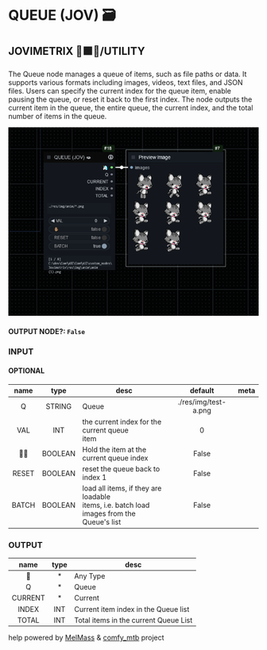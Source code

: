 # QUEUE (JOV) 🗃

## JOVIMETRIX 🔺🟩🔵/UTILITY

The Queue node manages a queue of items, such as file paths or data. It supports various formats including images, videos, text files, and JSON files. Users can specify the current index for the queue item, enable pausing the queue, or reset it back to the first index. The node outputs the current item in the queue, the entire queue, the current index, and the total number of items in the queue.

![QUEUE](https://raw.githubusercontent.com/Amorano/Jovimetrix-examples/master/node/QUEUE/QUEUE.png)

#### OUTPUT NODE?: `False`

### INPUT

#### OPTIONAL

name | type | desc | default | meta
:---:|:---:|---|:---:|---
Q  |  STRING  | Queue | ./res/img/test-a.png | 
VAL  |  INT  | the current index for the current queue<br>item | 0 | 
✋🏽  |  BOOLEAN  | Hold the item at the current queue index | False | 
RESET  |  BOOLEAN  | reset the queue back to index 1 | False | 
BATCH  |  BOOLEAN  | load all items, if they are loadable<br>items, i.e. batch load images from the<br>Queue's list | False | 

### OUTPUT

name | type | desc
:---:|:---:|---
🦄  |  *  | Any Type 
Q  |  *  | Queue 
CURRENT  |  *  | Current 
INDEX  |  INT  | Current item index in the Queue list 
TOTAL  |  INT  | Total items in the current Queue List 

help powered by [MelMass](https://github.com/melMass) & [comfy_mtb](https://github.com/melMass/comfy_mtb) project